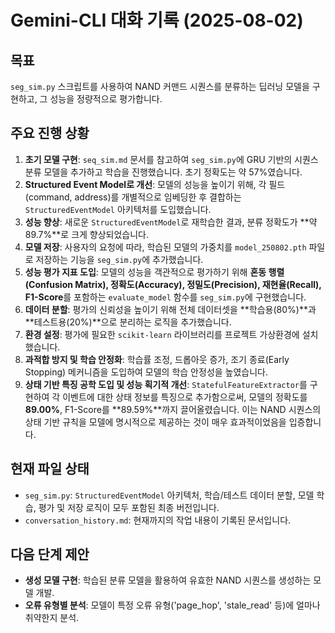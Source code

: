 # Gemini-CLI 대화 기록 (2025-08-02)

## 목표
`seg_sim.py` 스크립트를 사용하여 NAND 커맨드 시퀀스를 분류하는 딥러닝 모델을 구현하고, 그 성능을 정량적으로 평가합니다.

## 주요 진행 상황
1.  **초기 모델 구현**: `seq_sim.md` 문서를 참고하여 `seg_sim.py`에 GRU 기반의 시퀀스 분류 모델을 추가하고 학습을 진행했습니다. 초기 정확도는 약 57%였습니다.
2.  **Structured Event Model로 개선**: 모델의 성능을 높이기 위해, 각 필드(command, address)를 개별적으로 임베딩한 후 결합하는 `StructuredEventModel` 아키텍처를 도입했습니다.
3.  **성능 향상**: 새로운 `StructuredEventModel`로 재학습한 결과, 분류 정확도가 **약 89.7%**로 크게 향상되었습니다.
4.  **모델 저장**: 사용자의 요청에 따라, 학습된 모델의 가중치를 `model_250802.pth` 파일로 저장하는 기능을 `seg_sim.py`에 추가했습니다.
5.  **성능 평가 지표 도입**: 모델의 성능을 객관적으로 평가하기 위해 **혼동 행렬(Confusion Matrix), 정확도(Accuracy), 정밀도(Precision), 재현율(Recall), F1-Score**를 포함하는 `evaluate_model` 함수를 `seg_sim.py`에 구현했습니다.
6.  **데이터 분할**: 평가의 신뢰성을 높이기 위해 전체 데이터셋을 **학습용(80%)**과 **테스트용(20%)**으로 분리하는 로직을 추가했습니다.
7.  **환경 설정**: 평가에 필요한 `scikit-learn` 라이브러리를 프로젝트 가상환경에 설치했습니다.
8.  **과적합 방지 및 학습 안정화**: 학습률 조정, 드롭아웃 증가, 조기 종료(Early Stopping) 메커니즘을 도입하여 모델의 학습 안정성을 높였습니다.
9.  **상태 기반 특징 공학 도입 및 성능 획기적 개선**: `StatefulFeatureExtractor`를 구현하여 각 이벤트에 대한 상태 정보를 특징으로 추가함으로써, 모델의 정확도를 **89.00%**, F1-Score를 **89.59%**까지 끌어올렸습니다. 이는 NAND 시퀀스의 상태 기반 규칙을 모델에 명시적으로 제공하는 것이 매우 효과적이었음을 입증합니다.

## 현재 파일 상태
- `seg_sim.py`: `StructuredEventModel` 아키텍처, 학습/테스트 데이터 분할, 모델 학습, 평가 및 저장 로직이 모두 포함된 최종 버전입니다.
- `conversation_history.md`: 현재까지의 작업 내용이 기록된 문서입니다.

## 다음 단계 제안
- **생성 모델 구현**: 학습된 분류 모델을 활용하여 유효한 NAND 시퀀스를 생성하는 모델 개발.
- **오류 유형별 분석**: 모델이 특정 오류 유형('page_hop', 'stale_read' 등)에 얼마나 취약한지 분석.
